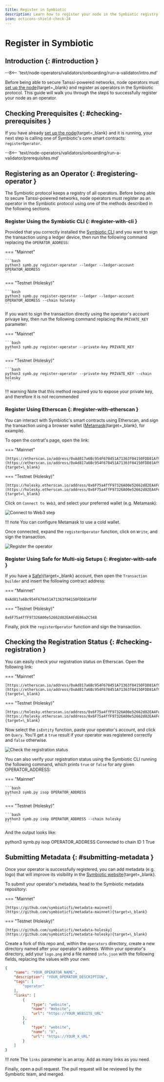 ```yaml
---
title: Register in Symbiotic
description: Learn how to register your node in the Symbiotic registry as a first step to participate in the protocol, securing Tanssi-powered networks and earning rewards.
icon: octicons-shield-check-24
---
```


# Register in Symbiotic

## Introduction {: #introduction }

--8<-- 'text/node-operators/validators/onboarding/run-a-validator/intro.md'

Before being able to secure Tanssi-powered networks, node operators must [set up the node](/node-operators/validators/onboarding/run-a-validator/){target=\_blank} and register as operators in the Symbiotic protocol. This guide will walk you through the steps to successfully register your node as an operator.

## Checking Prerequisites {: #checking-prerequisites }

If you have already [set up the node](/node-operators/validators/onboarding/run-a-validator/){target=\_blank} and it is running, your next step is calling one of Symbiotic's core smart contracts: `registerOperator`.

--8<-- 'text/node-operators/validators/onboarding/run-a-validator/prerequisites.md'

## Registering as an Operator {: #registering-operator }

The Symbiotic protocol keeps a registry of all operators. Before being able to secure Tanssi-powered networks, node operators must register as an operator in the Symbiotic protocol using one of the methods described in the following sections.

### Register Using the Symbiotic CLI {: #register-with-cli }

Provided that you correctly installed the [Symbiotic CLI](#setting-up-the-cli) and you want to sign the transaction using a ledger device, then run the following command replacing the `OPERATOR_ADDRESS`:

=== "Mainnet"

    ```bash
    python3 symb.py register-operator --ledger --ledger-account OPERATOR_ADDRESS
    ```

=== "Testnet (Holesky)"

    ```bash
    python3 symb.py register-operator --ledger --ledger-account OPERATOR_ADDRESS --chain holesky
    ```

If you want to sign the transaction directly using the operator's account privaye key, then run the following command replacing the `PRIVATE_KEY` parameter:

=== "Mainnet"

    ```bash
    python3 symb.py register-operator --private-key PRIVATE_KEY
    ```

=== "Testnet (Holesky)"

    ```bash
    python3 symb.py register-operator --private-key PRIVATE_KEY --chain holesky
    ```

!!! warning
    Note that this method required you to expose your private key, and therefore it is not recommended

### Register Using Etherscan {: #register-with-etherscan }

You can interact with Symbiotic's smart contracts using Etherscan, and sign the transaction using a browser wallet ([Metamask](/builders/toolkit/ethereum-api/wallets/metamask/#install-the-metamask-extension){target=\_blank}, for example). 

To open the contrat's page, open the link:

=== "Mainnet"

    [https://etherscan.io/address/0xAd817a6Bc954F678451A71363f04150FDD81Af9F#writeContract](https://etherscan.io/address/0xAd817a6Bc954F678451A71363f04150FDD81Af9F#writeContract){target=\_blank}

=== "Testnet (Holesky)"

    [https://holesky.etherscan.io/address/0x6F75a4ffF97326A00e52662d82EA4FdE86a2C548#writeContract](https://holesky.etherscan.io/address/0x6F75a4ffF97326A00e52662d82EA4FdE86a2C548#writeContract){target=\_blank}

Click on `Connect to Web3`, and select your preferred wallet (e.g. Metamask):

![Connect to Web3 step](/images/node-operators/validators/onboarding/register-in-symbiotic/register-in-symbiotic-1.webp)

!!! note
    You can configure Metamask to use a cold wallet.

Once connected, expand the `registerOperator` function, click on `Write`, and sign the transaction.

![Register the operator](/images/node-operators/validators/onboarding/register-in-symbiotic/register-in-symbiotic-2.webp)

### Register Using Safe for Multi-sig Setups {: #register-with-safe }

If you have a [Safe)](https://app.safe.global/){target=\_blank} account, then open the `Transaction builder` and insert the following contract address:

=== "Mainnet"

    0xAd817a6Bc954F678451A71363f04150FDD81Af9F

=== "Testnet (Holesky)"

    0x6F75a4ffF97326A00e52662d82EA4FdE86a2C548

Finally, pick the `registerOperator` function and sign the transaction.

## Checking the Registration Status {: #checking-registration }

You can easily check your registration status on Etherscan. Open the following link:

=== "Mainnet"

    [https://etherscan.io/address/0xAd817a6Bc954F678451A71363f04150FDD81Af9F#readContract](https://etherscan.io/address/0xAd817a6Bc954F678451A71363f04150FDD81Af9F#readContract){target=\_blank}

=== "Testnet (Holesky)"

    [https://holesky.etherscan.io/address/0x6F75a4ffF97326A00e52662d82EA4FdE86a2C548#readContract](https://holesky.etherscan.io/address/0x6F75a4ffF97326A00e52662d82EA4FdE86a2C548#readContract){target=\_blank}

Now select the `isEntity` function, paste your operator's account, and click on `Query`. You'll get a `true` result if your operator was registered correctly and `false` otherwise.

![Check the registration status](/images/node-operators/validators/onboarding/register-in-symbiotic/register-in-symbiotic-3.webp)

You can also verify your registration status using the Symbiotic CLI running the following command, which prints `true` or `false` for any given OPERATOR_ADDRESS:

=== "Mainnet"
    
    ```bash
    python3 symb.py isop OPERATOR_ADDRESS
    ```

=== "Testnet (Holesky)"

    ```bash
    python3 symb.py isop OPERATOR_ADDRESS --chain holesky
    ```

And the output looks like:

<div id="termynal" data-termynal>
    <span data-ty="input"><span class="file-path"></span>python3 symb.py isop OPERATOR_ADDRESS</span>
    <span data-ty>Connected to chain ID 1</span>
    <span data-ty>True</span>
    <br>
</div>

## Submitting Metadata {: #submitting-metadata }

Once your operator is successfully registered, you can add metadata (e.g. logo) that will improve its visibility in the [Symbiotic website](httos://app.symbiotic.fi){target=\_blank}.

To submit your operator's metadata, head to the Symbiotic metadata repository:

=== "Mainnet"

    [https://github.com/symbioticfi/metadata-mainnet](https://github.com/symbioticfi/metadata-mainnet){target=\_blank}

=== "Testnet (Holesky)"

    [https://github.com/symbioticfi/metadata-holesky](https://github.com/symbioticfi/metadata-holesky){target=\_blank}

Create a fork of this repo and, within the `operators` directory, create a new directory named after your operator's address. Within your operator's directory, add your `logo.png` and a file named `info.json` with the following fields, replacing the values with your own:

```json
{
	"name": "YOUR_OPERATOR_NAME",
	"description": "YOUR_OPERATOR_DESCRIPTION",
	"tags": [
		"operator"
	],
	"links": [
		{
			"type": "website",
			"name": "Website",
			"url": "https://YOUR_WEBSITE_URL"
		},
		{
			"type": "website",
			"name": "X",
			"url": "https://YOUR_X_URL"
		}
	]
}
```

!!! note
    The `links` parameter is an array. Add as many links as you need.


Finally, open a pull request. The pull request will be reviewed by the Symbiotic team, and merged.